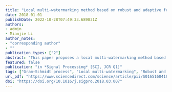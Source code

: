 ```yaml
---
title: "Local multi-watermarking method based on robust and adaptive feature extraction"
date: 2018-01-01
publishDate: 2022-10-28T07:49:33.689831Z
authors:
- admin
- Mianjie Li
author_notes:
- "corresponding author"
- ""
publication_types: ["2"]
abstract: "This paper proposes a local multi-watermarking method based on robust and adaptive feature extraction. The Robust and Adaptive Feature Detector based on DAISY Descriptor (RAF3D) is proposed to extract the feature regions of high robustness and stability. The multi-watermarking method is proposed to embed the multiple watermarks simultaneously into the same extracted feature region. In this way, the capacity will be flexible with either the number of feature regions or the number of watermarks. In the proposed method, the Gram–Schmidt process is applied to embed the watermarks in orthogonal spaces, which guarantees the multiple watermarks can be extracted independently. By repeatedly embedding the watermarks into the numerous feature regions, the success rate of watermark detection can be greatly strengthened. In addition, the local embedding strategy improves the imperceptibility of the watermarked image. Extensive experiments are conducted to evaluate the performance of the proposed scheme and the comparison with several existing methods demonstrate that the proposed scheme outperforms the existing methods in terms of the robustness against various attacks."
featured: false
publication: "in *Signal Processing* [SCI, JCR Q1]"
tags: ["Gram–Schmidt process", "Local multi-watermarking", "Robust and adaptive feature detector"]
url_pdf: "https://www.sciencedirect.com/science/article/pii/S0165168418301051"
doi: "https://doi.org/10.1016/j.sigpro.2018.03.007"
---
```


